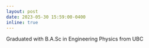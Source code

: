 ```yaml
---
layout: post
date: 2023-05-30 15:59:00-0400
inline: true
---
```


Graduated with B.A.Sc in Engineering Physics from UBC
